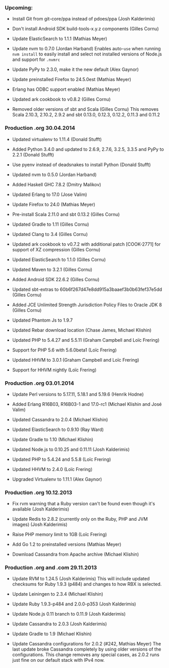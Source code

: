 ### Upcoming:

- Install Git from git-core/ppa instead of pdoes/ppa (Josh Kalderimis)

- Don't install Android SDK build-tools-x.y.z components (Gilles Cornu)

- Update ElasticSearch to 1.1.1 (Mathias Meyer)

- Update nvm to 0.7.0 (Jordan Harband)
  Enables auto-`use` when running `nvm install` to easily install and
  select not installed versions of Node.js and support for `.nvmrc`

- Update PyPy to 2.3.0, make it the new default (Alex Gaynor)

- Update preinstalled Firefox to 24.5.0est (Mathias Meyer)

- Erlang has ODBC support enabled (Mathias Meyer)

- Updated ark cookbook to v0.8.2 (Gilles Cornu)

- Removed older versions of sbt and Scala (Gilles Cornu)
  This removes Scala 2.10.3, 2.10.2, 2.9.2 and sbt 0.13.0, 0.12.3, 0.12.2, 0.11.3 and 0.11.2

### Production .org 30.04.2014

- Updated virtualenv to 1.11.4 (Donald Stufft)

- Added Python 3.4.0 and updated to 2.6.9, 2.7.6, 3.2.5, 3.3.5 and PyPy to 2.2.1 (Donald Stufft)

- Use pyenv instead of deadsnakes to install Python (Donald Stufft)

- Updated nvm to 0.5.0 (Jordan Harband)

- Added Haskell GHC 7.8.2 (Dmitry Malikov)

- Updated Erlang to 17.0 (Jose Valim)

- Update Firefox to 24.0 (Mathias Meyer)

- Pre-install Scala 2.11.0 and sbt 0.13.2 (Gilles Cornu)

- Updated Gradle to 1.11 (Gilles Cornu)

- Updated Clang to 3.4 (Gilles Cornu)

- Updated ark cookbook to v0.7.2 with additional patch [COOK-2771] for support of XZ compression (Gilles Cornu)

- Updated ElasticSearch to 1.1.0 (Gilles Cornu)

- Updated Maven to 3.2.1 (Gilles Cornu)

- Added Android SDK 22.6.2 (Gilles Cornu)

- Updated sbt-extras to 60b6f267d47e8dd915a3baaef3b0b63fef37e5dd (Gilles Cornu)

- Added JCE Unlimited Strength Jurisdiction Policy Files to Oracle JDK 8 (Gilles Cornu)

- Updated Phantom Js to 1.9.7

- Updated Rebar download location (Chase James, Michael Klishin)

- Updated PHP to 5.4.27 and 5.5.11 (Graham Campbell and Loïc Frering)

- Support for PHP 5.6 with 5.6.0beta1 (Loïc Frering)

- Updated HHVM to 3.0.1 (Graham Campbell and Loïc Frering)

- Support for HHVM nightly (Loïc Frering)


### Production .org 03.01.2014

- Update Perl versions to 5.17.11, 5.18.1 and 5.19.6 (Henrik Hodne)

- Added Erlang R16B03, R16B03-1 and 17.0-rc1 (Michael Klishin and José Valim)

- Updated Cassandra to 2.0.4 (Michael Klishin)

- Updated ElasticSearch to 0.9.10 (Ray Ward)

- Update Gradle to 1.10 (Michael Klishin)
 
- Updated Node.js to 0.10.25 and 0.11.11 (Josh Kalderimis)

- Updated PHP to 5.4.24 and 5.5.8 (Loïc Frering)

- Updated HHVM to 2.4.0 (Loïc Frering)

- Upgraded Virtualenv to 1.11.1 (Alex Gaynor)


### Production .org 10.12.2013

- Fix rvm warning that a Ruby version can't be found even though it's available (Josh Kalderimis)

- Update Redis to 2.8.2 (currently only on the Ruby, PHP and JVM images) (Josh Kalderimis)

- Raise PHP memory limit to 1GB (Loïc Frering)

- Add Go 1.2 to preinstalled versions (Mathias Meyer)

- Download Cassandra from Apache archive (Michael Klishin)


### Production .org and .com 29.11.2013

- Update RVM to 1.24.5 (Josh Kalderimis)
  This will include updated checksums for Ruby 1.9.3 (p484) and changes to
  how RBX is selected.

- Update Leiningen to 2.3.4 (Michael Klishin)

- Update Ruby 1.9.3-p484 and 2.0.0-p353 (Josh Kalderimis)

- Update Node.js 0.11 branch to 0.11.9 (Josh Kalderimis)

- Update Cassandra to 2.0.3 (Josh Kalderimis)

- Update Gradle to 1.9 (Michael Klishin)

- Update Cassandra configurations for 2.0.2 (#242, Mathias Meyer)
  The last update broke Cassandra completely by using older versions of the
  configurations. This change removes any special cases, as 2.0.2 runs just fine
  on our default stack with IPv4 now.
